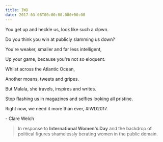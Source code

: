 ```yaml
---
title: IWD
date: 2017-03-06T00:00:00.000+00:00
---
```


You get up and heckle us, look like such a clown.

Do you think you win at publicly slamming us down?

You're weaker, smaller and far less intelligent,

Up your game, because you're not so eloquent.

Whilst across the Atlantic Ocean,

Another moans, tweets and gripes.

But Malala, she travels, inspires and writes.

Stop flashing us in magazines and selfies looking all pristine.

Right now, we need it more than ever, #IWD2017.

\- Clare Welch

> In response to **International Women's Day** and the backdrop of political figures shamelessly berating women in the public domain.
